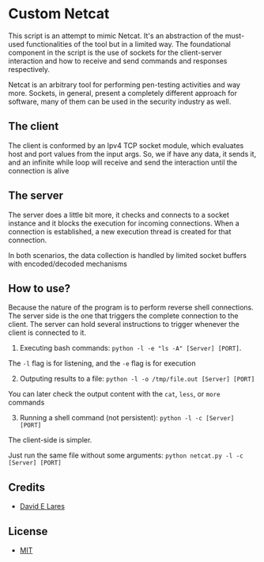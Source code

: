 # Custom Netcat

This script is an attempt to mimic Netcat. It's an abstraction of the must-used functionalities of the tool but in a limited way. The foundational component in the script is the use of sockets for the client-server interaction and how to receive and send commands and responses respectively.

Netcat is an arbitrary tool for performing pen-testing activities and way more. Sockets, in general, present a completely different approach for software, many of them can be used in the security industry as well.

## The client

The client is conformed by an Ipv4 TCP socket module, which evaluates host and port values from the input args. So, we if have any data, it sends it, and an infinite while loop will receive and send the interaction until the connection is alive

## The server

The server does a little bit more, it checks and connects to a socket instance and it blocks the execution for incoming connections. When a connection is established, a new execution thread is created for that connection.

In both scenarios, the data collection is handled by limited socket buffers with encoded/decoded mechanisms

## How to use?

Because the nature of the program is to perform reverse shell connections. The server side is the one that triggers the complete connection to the client. The server can hold several instructions to trigger whenever the client is connected to it.

1. Executing bash commands: `python -l -e "ls -A" [Server] [PORT]`.

The `-l` flag is for listening, and the `-e` flag is for execution

2. Outputing results to a file: `python -l -o /tmp/file.out [Server] [PORT]`

You can later check the output content with the `cat`, `less`, or `more` commands

3. Running a shell command (not persistent): `python -l -c [Server] [PORT]`

The client-side is simpler.

Just run the same file without some arguments: `python netcat.py -l -c [Server] [PORT]`

## Credits

 - [David E Lares](https://twitter.com/davidlares3)

## License

 - [MIT](https://opensource.org/licenses/MIT)
